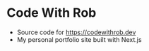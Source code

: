 # Code With Rob

* Source code for https://codewithrob.dev
* My personal portfolio site built with Next.js
